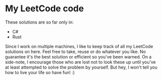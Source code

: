# My LeetCode code

These solutions are so far only in:
* C#
* Rust

Since I work on multiple machines, I like to keep track of all my LeetCode solutions on here. Feel free to take, reuse or do whatever you like. No guarantee it's the best solution or efficient so you've been warned. On a side-note, I encourage those who are lost not to look these up until you've at least attempted to solve the problem by yourself. But hey, I won't tell you how to live your life so have fun! :)